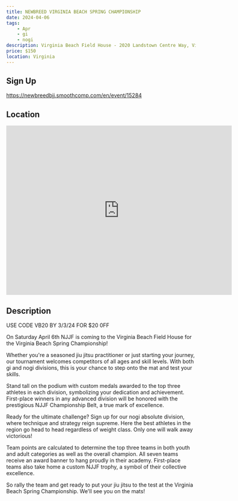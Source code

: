 ```yaml
---
title: NEWBREED VIRGINIA BEACH SPRING CHAMPIONSHIP
date: 2024-04-06
tags:
    - Apr
    - gi 
    - nogi 
description: Virginia Beach Field House - 2020 Landstown Centre Way, Virginia Beach, VA
price: $150
location: Virginia
---
```

## Sign Up
https://newbreedbjj.smoothcomp.com/en/event/15284

## Location
<iframe src="https://www.google.com/maps/embed?pb=!1m18!1m12!1m3!1d12345.6789!2d-76.0888636!3d36.7685434!2m3!1f0!2f0!3f0!3m2!1i1024!2i768!4f13.1!3m3!1m2!1s0x0%3A0x0!2z36.7685434!5e0!3m2!1sen!2sus!4v1234567890" width="600" height="450" style="border:0;" allowfullscreen="" loading="lazy"></iframe>

## Description
USE CODE VB20 BY 3/3/24 FOR $20 0FF


On Saturday April 6th NJJF is coming to the Virginia Beach Field House for the Virginia Beach Spring Championship!


Whether you're a seasoned jiu jitsu practitioner or just starting your
journey, our tournament welcomes competitors of all ages and skill
levels. With both gi and nogi divisions, this is your chance to step
onto the mat and test your skills.


Stand tall on the podium with custom medals awarded to the top three
athletes in each division, symbolizing your dedication and achievement.
First-place winners in any advanced division will be honored with the
prestigious NJJF Championship Belt, a true mark of excellence.


Ready for the ultimate challenge? Sign up for our nogi absolute
division, where technique and strategy reign supreme. Here the best
athletes in the region go head to head regardless of weight class. Only
one will walk away victorious!


Team points are calculated to determine the
top three teams in both youth and adult categories as well as the
overall champion. All seven teams receive an award banner to hang
proudly in their academy. First-place teams also take home a custom NJJF
trophy, a symbol of their collective excellence.


So rally the team and get ready to put your jiu jitsu to the test at the Virginia Beach Spring Championship. We'll see you on the mats!